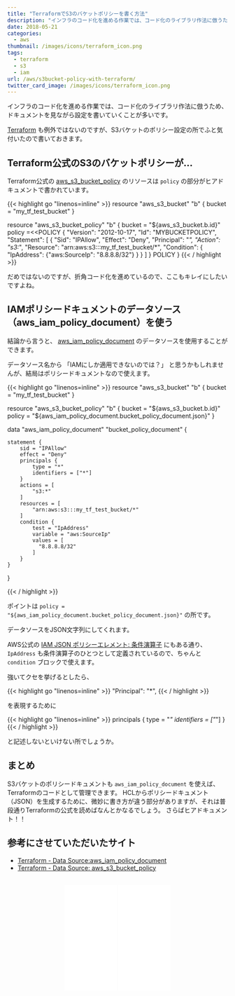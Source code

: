 ```yaml
---
title: "TerraformでS3のバケットポリシーを書く方法"
description: "インフラのコード化を進める作業では、コード化のライブラリ作法に倣うため、ドキュメントを見ながら設定を書いていくことが多いです。Terraformも例外ではないのですが、S3バケットのポリシー設定の所でふと気付いたので書いておきます。"
date: 2018-05-21
categories:
  - aws
thumbnail: /images/icons/terraform_icon.png
tags:
  - terraform
  - s3
  - iam
url: /aws/s3bucket-policy-with-terraform/
twitter_card_image: /images/icons/terraform_icon.png
---
```


インフラのコード化を進める作業では、コード化のライブラリ作法に倣うため、ドキュメントを見ながら設定を書いていくことが多いです。

[Terraform](https://www.terraform.io/) も例外ではないのですが、S3バケットのポリシー設定の所でふと気付いたので書いておきます。

## Terraform公式のS3のバケットポリシーが...

Terraform公式の [aws_s3_bucket_policy](https://www.terraform.io/docs/providers/aws/r/s3_bucket_policy.html)
のリソースは `policy` の部分がヒアドキュメントで書かれています。

{{< highlight go "linenos=inline" >}}
resource "aws_s3_bucket" "b" {
  bucket = "my_tf_test_bucket"
}

resource "aws_s3_bucket_policy" "b" {
  bucket = "${aws_s3_bucket.b.id}"
  policy =<<POLICY
{
  "Version": "2012-10-17",
  "Id": "MYBUCKETPOLICY",
  "Statement": [
    {
      "Sid": "IPAllow",
      "Effect": "Deny",
      "Principal": "*",
      "Action": "s3:*",
      "Resource": "arn:aws:s3:::my_tf_test_bucket/*",
      "Condition": {
         "IpAddress": {"aws:SourceIp": "8.8.8.8/32"}
      }
    }
  ]
}
POLICY
}
{{< / highlight >}}

だめではないのですが、折角コード化を進めているので、ここもキレイにしたいですよね。

## IAMポリシードキュメントのデータソース（aws_iam_policy_document）を使う

結論から言うと、 [aws_iam_policy_document](https://www.terraform.io/docs/providers/aws/d/iam_policy_document.html)
のデータソースを使用することができます。

データソース名から 「IAMにしか適用できないのでは？」 と思うかもしれませんが、結局はポリシードキュメントなので使えます。

{{< highlight go "linenos=inline" >}}
resource "aws_s3_bucket" "b" {
  bucket = "my_tf_test_bucket"
}

resource "aws_s3_bucket_policy" "b" {
  bucket = "${aws_s3_bucket.b.id}"
  policy = "${aws_iam_policy_document.bucket_policy_document.json}"
}

data "aws_iam_policy_document" "bucket_policy_document" {

    statement {
        sid = "IPAllow"
        effect = "Deny"
        principals {
            type = "*"
            identifiers = ["*"]
        }
        actions = [
            "s3:*"
        ]
        resources = [
            "arn:aws:s3:::my_tf_test_bucket/*"
        ]
        condition {
            test = "IpAddress"
            variable = "aws:SourceIp"
            values = [
              "8.8.8.8/32"
            ]
        }
    }
}

{{< / highlight >}}

ポイントは `policy = "${aws_iam_policy_document.bucket_policy_document.json}"` の所です。

データソースをJSON文字列にしてくれます。

AWS公式の [IAM JSON ポリシーエレメント: 条件演算子](https://docs.aws.amazon.com/ja_jp/IAM/latest/UserGuide/reference_policies_elements_condition_operators.html) にもある通り、
`IpAddress` も条件演算子のひとつとして定義されているので、ちゃんと `condition` ブロックで使えます。

強いてクセを挙げるとしたら、

{{< highlight go "linenos=inline" >}}
"Principal": "*",
{{< / highlight >}}

を表現するために

{{< highlight go "linenos=inline" >}}
principals {
    type = "*"
    identifiers = ["*"]
}
{{< / highlight >}}

と記述しないといけない所でしょうか。

## まとめ

S3バケットのポリシードキュメントも `aws_iam_policy_document` を使えば、Terraformのコードとして管理できます。
HCLからポリシードキュメント（JSON）を生成するために、微妙に書き方が違う部分がありますが、それは普段通りTerraformの公式を読めばなんとかなるでしょう。
さらばヒアドキュメント！！

## 参考にさせていただいたサイト

* [Terraform - Data Source:aws_iam_policy_document](https://www.terraform.io/docs/providers/aws/d/iam_policy_document.html)
* [Terraform - Data Source: aws_s3_bucket_policy](https://www.terraform.io/docs/providers/aws/r/s3_bucket_policy.html)

<br>
<div align="center">
<iframe style="width:120px;height:240px;" marginwidth="0" marginheight="0" scrolling="no" frameborder="0" src="//rcm-fe.amazon-adsystem.com/e/cm?lt1=_blank&bc1=000000&IS2=1&bg1=FFFFFF&fc1=000000&lc1=0000FF&t=soudegesu-22&o=9&p=8&l=as4&m=amazon&f=ifr&ref=as_ss_li_til&asins=B06XKHGJHP&linkId=a3a59917979f77c73643421d8d843a47"></iframe>
<iframe style="width:120px;height:240px;" marginwidth="0" marginheight="0" scrolling="no" frameborder="0" src="//rcm-fe.amazon-adsystem.com/e/cm?lt1=_blank&bc1=000000&IS2=1&bg1=FFFFFF&fc1=000000&lc1=0000FF&t=soudegesu-22&o=9&p=8&l=as4&m=amazon&f=ifr&ref=as_ss_li_til&asins=4844339265&linkId=81ad40d815fd96079a683238ffb6a249"></iframe>
</div>
